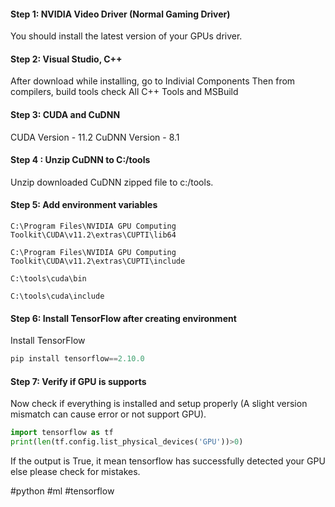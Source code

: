 
#### Step 1: NVIDIA Video Driver (Normal Gaming Driver)

You should install the latest version of your GPUs driver.


#### Step 2: Visual Studio, C++

After download while installing, go to Indivial Components
Then from compilers, build tools check All C++ Tools and MSBuild


#### Step 3: CUDA and CuDNN

CUDA Version - 11.2
CuDNN Version - 8.1


#### Step 4 : Unzip CuDNN to C:/tools

Unzip downloaded CuDNN zipped file to c:/tools.


#### Step 5: Add environment variables

```PATH 
C:\Program Files\NVIDIA GPU Computing Toolkit\CUDA\v11.2\extras\CUPTI\lib64
```

```PATH
C:\Program Files\NVIDIA GPU Computing Toolkit\CUDA\v11.2\extras\CUPTI\include
```

```PATH
C:\tools\cuda\bin
```

```PATH
C:\tools\cuda\include
```


#### Step 6: Install TensorFlow after creating environment

Install TensorFlow
```python
pip install tensorflow==2.10.0
```

#### Step 7: Verify if GPU is supports

Now check if everything is installed and setup properly (A slight version mismatch can cause error or not support GPU).

```Python
import tensorflow as tf
print(len(tf.config.list_physical_devices('GPU'))>0)
```

If the output is True, it mean tensorflow has successfully detected your GPU else please check for mistakes.






#python #ml #tensorflow